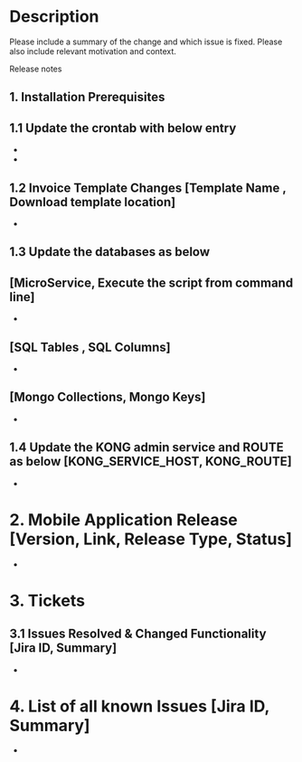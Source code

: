 # Description

Please include a summary of the change and which issue is fixed. Please also include relevant motivation and context. 

Release notes

## 1. Installation Prerequisites

  ## 1.1 Update the crontab with below entry
  *
  *
  
  ## 1.2 Invoice Template Changes [Template Name , Download template location]
  
  *  
  
  
  ## 1.3 Update the databases as below
  
   ##  [MicroService, Execute the script from command line] 
   *
  
   ## [SQL Tables , SQL Columns]
   *
  
   ## [Mongo Collections, Mongo Keys]  
   *
  
  ## 1.4 Update the KONG admin service and ROUTE as below [KONG_SERVICE_HOST, KONG_ROUTE]
  
  *    
  

# 2. Mobile Application Release [Version, Link, Release Type, Status]

* 

# 3. Tickets

  ## 3.1 Issues Resolved & Changed Functionality [Jira ID, Summary]
  
  *
  
  
# 4. List of all known Issues [Jira ID, Summary]
 
*
